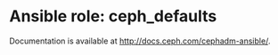 # Ansible role: ceph_defaults

Documentation is available at http://docs.ceph.com/cephadm-ansible/.
